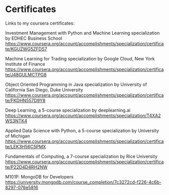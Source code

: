 # Certificates
Links to my coursera certificates:  

Investment Management with Python and Machine Learning specialization by EDHEC Business School
https://www.coursera.org/account/accomplishments/specialization/certificate/KGUZWG5ZFDS7

Machine Learning for Trading specialization by Google Cloud, New York Institute of Finance
https://www.coursera.org/account/accomplishments/specialization/certificate/J48GULMCTPG8

Object Oriented Programming in Java specialization by University of California San Diego, Duke University
https://www.coursera.org/account/accomplishments/specialization/certificate/FKDHN557D9Y8

Deep Learning, a 5-course specialization by deeplearning.ai  
https://www.coursera.org/account/accomplishments/specialization/T4XA2WS3NTK4  

Applied Data Science with Python, a 5-course specialization by University of Michigan  
https://www.coursera.org/account/accomplishments/specialization/certificate/LEK3H56C5PMX

Fundamentals of Computing, a 7-course specialization by Rice University
https://www.coursera.org/account/accomplishments/specialization/certificate/P22D4D4RH2NW  



M101P: MongoDB for Developers
https://university.mongodb.com/course_completion/7c3272cd-f226-4c6b-8297-076e5816
